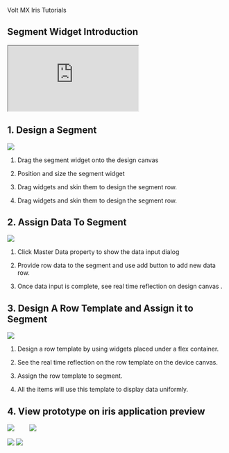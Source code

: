                              

Volt MX  Iris Tutorials

Segment Widget Introduction
---------------------------

<div class="youtube-wrapper"><iframe src="https://www.youtube.com/embed/v2kut_GA82c" allowfullscreen=""></iframe></div>


1\. Design a Segment
--------------------

![](../Resources/Images/SegmentIntro1.png)

1.  Drag the segment widget onto the design canvas
    
2.  Position and size the segment widget
    
3.  Drag widgets and skin them to design the segment row.
    
4.  Drag widgets and skin them to design the segment row.
    

  

2\. Assign Data To Segment
--------------------------

![](../Resources/Images/SegmentIntro2.png)

1.  Click Master Data property to show the data input dialog
    
2.  Provide row data to the segment and use add button to add new data row.
    
3.  Once data input is complete, see real time reflection on design canvas .
    

3\. Design A Row Template and Assign it to Segment
--------------------------------------------------

![](../Resources/Images/SegmentIntro3.png)

1.  Design a row template by using widgets placed under a flex container.
    
2.  See the real time reflection on the row template on the device canvas.
    
3.  Assign the row template to segment.
    
4.  All the items will use this template to display data uniformly.
    

4\. View prototype on iris application preview
----------------------------------------------------

![](../Resources/Images/SegmentIntroApp1_202x399.png)         ![](../Resources/Images/SegmentIntroApp2.png)

![](../Resources/Images/SegmentIntroApp3_238x440.png) ![](../Resources/Images/SegmentIntroApp4_219x433.png)

